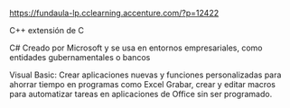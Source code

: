 <https://fundaula-lp.cclearning.accenture.com/?p=12422>

C++ extensión de C

C# Creado por Microsoft y se usa en entornos empresariales, como entidades gubernamentales o bancos

Visual Basic: Crear aplicaciones nuevas y funciones personalizadas para ahorrar tiempo en programas como Excel
Grabar, crear y editar macros para automatizar tareas en aplicaciones de Office sin ser programado.
